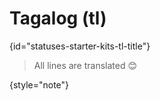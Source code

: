 # Tagalog (tl)
{id="statuses-starter-kits-tl-title"}


> All lines are translated 😊
>
{style="note"}
